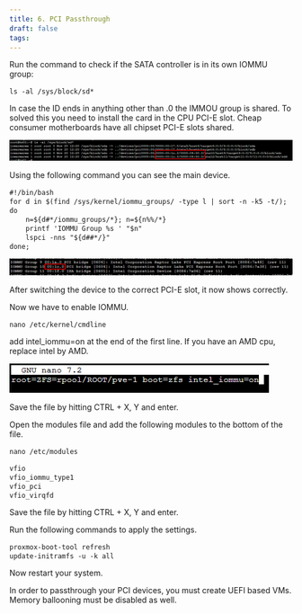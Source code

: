 ```yaml
---
title: 6. PCI Passthrough
draft: false
tags:
---
```

Run the command to check if the SATA controller is in its own IOMMU group:

```
ls -al /sys/block/sd*
```

In case the ID ends in anything other than .0 the IMMOU group is shared. To solved this you need to install the card in the CPU PCI-E slot. Cheap consumer motherboards have all chipset PCI-E slots shared.

![](proxmox_pci_iommu_group.png)

Using the following command you can see the main device.

```
#!/bin/bash
for d in $(find /sys/kernel/iommu_groups/ -type l | sort -n -k5 -t/); do 
    n=${d#*/iommu_groups/*}; n=${n%%/*}
    printf 'IOMMU Group %s ' "$n"
    lspci -nns "${d##*/}"
done;
```

![](proxmox_pci_iommu_shared_2.png)

After switching the device to the correct PCI-E slot, it now shows correctly.

Now we have to enable IOMMU.

```
nano /etc/kernel/cmdline
```

add intel_iommu=on at the end of the first line. If you have an AMD cpu, replace intel by AMD.

![](proxmox_pci_iommu_enable.png)

Save the file by hitting CTRL + X, Y and enter.

Open the modules file and add the following modules to the bottom of the file.

```
nano /etc/modules
```

```
vfio
vfio_iommu_type1
vfio_pci
vfio_virqfd
```

Save the file by hitting CTRL + X, Y and enter.

Run the following commands to apply the settings.

```
proxmox-boot-tool refresh
update-initramfs -u -k all
```

Now restart your system. 

In order to passthrough your PCI devices, you must create UEFI based VMs.
Memory ballooning must be disabled as well.